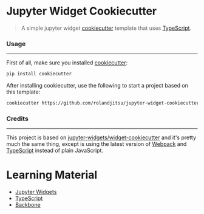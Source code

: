 # Jupyter Widget Cookiecutter

> A simple jupyter widget [cookiecutter](https://github.com/audreyr/cookiecutter) template that uses [TypeScript](https://www.typescriptlang.org).


### Usage
---------
First of all, make sure you installed [cookiecutter](https://github.com/audreyr/cookiecutter):
```bash
pip install cookiecutter
```

After installing cookiecutter, use the following to start a project based on this template:
```bash
cookiecutter https://github.com/rolandjitsu/jupyter-widget-cookiecutter.git
```


### Credits
-----------
This project is based on [jupyter-widgets/widget-cookiecutter](https://github.com/jupyter-widgets/widget-cookiecutter)
and it's pretty much the same thing, except is using the latest version of [Webpack](https://webpack.js.org)
and [TypeScript](https://www.typescriptlang.org) instead of plain JavaScript.


# Learning Material

- [Jupyter Widgets](https://ipywidgets.readthedocs.io/en/latest)
- [TypeScript](https://www.typescriptlang.org/docs/home.html)
- [Backbone](http://backbonejs.org)

